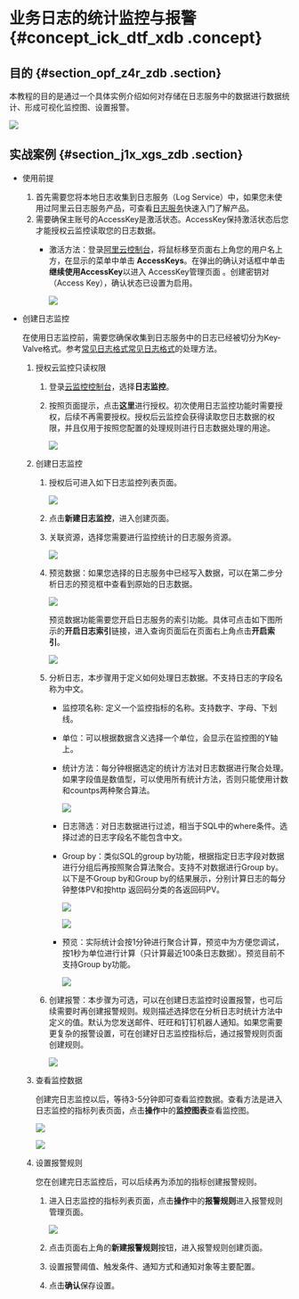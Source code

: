 # 业务日志的统计监控与报警 {#concept_ick_dtf_xdb .concept}

## 目的 {#section_opf_z4r_zdb .section}

本教程的目的是通过一个具体实例介绍如何对存储在日志服务中的数据进行数据统计、形成可视化监控图、设置报警。

![](http://static-aliyun-doc.oss-cn-hangzhou.aliyuncs.com/assets/img/6242/15397441395235_zh-CN.png)

## 实战案例 {#section_j1x_xgs_zdb .section}

-   使用前提
    1.  首先需要您将本地日志收集到日志服务（Log Service）中，如果您未使用过阿里云日志服务产品，可查看[日志服务](https://help.aliyun.com/document_detail/54604.html)快速入门了解产品。
    2.  需要确保主账号的AccessKey是激活状态。AccessKey保持激活状态后您才能授权云监控读取您的日志数据。
        -   激活方法：登录[阿里云控制台](https://home.console.aliyun.com/new#/)，将鼠标移至页面右上角您的用户名上方，在显示的菜单中单击 **AccessKeys**。在弹出的确认对话框中单击**继续使用AccessKey**以进入 AccessKey管理页面 。创建密钥对（Access Key），确认状态已设置为启用。

            ![](http://static-aliyun-doc.oss-cn-hangzhou.aliyuncs.com/assets/img/6242/15397441395236_zh-CN.png)

-   创建日志监控

    在使用日志监控前，需要您确保收集到日志服务中的日志已经被切分为Key-Valve格式。参考[常见日志格式](https://help.aliyun.com/document_detail/28987.html)[常见日志格式](https://www.alibabacloud.com/help/doc-detail/28987.htm)的处理方法。

    1.  授权云监控只读权限
        1.  登录[云监控控制台](https://cloudmonitor.console.aliyun.com)，选择**日志监控**。
        2.  按照页面提示，点击**这里**进行授权。初次使用日志监控功能时需要授权，后续不再需要授权。授权后云监控会获得读取您日志数据的权限，并且仅用于按照您配置的处理规则进行日志数据处理的用途。

            ![](http://static-aliyun-doc.oss-cn-hangzhou.aliyuncs.com/assets/img/6242/15397441395290_zh-CN.png)

    2.  创建日志监控
        1.  授权后可进入如下日志监控列表页面。

            ![](http://static-aliyun-doc.oss-cn-hangzhou.aliyuncs.com/assets/img/6242/15397441395293_zh-CN.png)

        2.  点击**新建日志监控**，进入创建页面。
        3.  关联资源，选择您需要进行监控统计的日志服务资源。

            ![](http://static-aliyun-doc.oss-cn-hangzhou.aliyuncs.com/assets/img/6242/15397441395299_zh-CN.png)

        4.  预览数据：如果您选择的日志服务中已经写入数据，可以在第二步分析日志的预览框中查看到原始的日志数据。

            ![](http://static-aliyun-doc.oss-cn-hangzhou.aliyuncs.com/assets/img/6242/15397441395305_zh-CN.png)

            预览数据功能需要您开启日志服务的索引功能。具体可点击如下图所示的**开启日志索引**链接，进入查询页面后在页面右上角点击**开启索引**。

            ![](http://static-aliyun-doc.oss-cn-hangzhou.aliyuncs.com/assets/img/6242/15397441395306_zh-CN.png)

        5.  分析日志，本步骤用于定义如何处理日志数据。不支持日志的字段名称为中文。
            -   监控项名称: 定义一个监控指标的名称。支持数字、字母、下划线。
            -   单位：可以根据数据含义选择一个单位，会显示在监控图的Y轴上。
            -   统计方法：每分钟根据选定的统计方法对日志数据进行聚合处理。如果字段值是数值型，可以使用所有统计方法，否则只能使用计数和countps两种聚合算法。

                ![](http://static-aliyun-doc.oss-cn-hangzhou.aliyuncs.com/assets/img/6242/15397441405307_zh-CN.png)

            -   日志筛选：对日志数据进行过滤，相当于SQL中的where条件。选择过滤的日志字段名不能包含中文。
            -   Group by：类似SQL的group by功能，根据指定日志字段对数据进行分组后再按照聚合算法聚合。支持不对数据进行Group by。以下是不Group by和Group by的结果展示，分别计算日志的每分钟整体PV和按http 返回码分类的各返回码PV。

                ![](http://static-aliyun-doc.oss-cn-hangzhou.aliyuncs.com/assets/img/6242/15397441405311_zh-CN.png)

                ![](http://static-aliyun-doc.oss-cn-hangzhou.aliyuncs.com/assets/img/6242/15397441405312_zh-CN.png)

            -   预览：实际统计会按1分钟进行聚合计算，预览中为方便您调试，按1秒为单位进行计算（只计算最近100条日志数据）。预览目前不支持Group by功能。

                ![](http://static-aliyun-doc.oss-cn-hangzhou.aliyuncs.com/assets/img/6242/15397441405313_zh-CN.png)

        6.  创建报警：本步骤为可选，可以在创建日志监控时设置报警，也可后续需要时再创建报警规则。规则描述选择您在分析日志时统计方法中定义的值。默认为您发送邮件、旺旺和钉钉机器人通知。如果您需要更复杂的报警设置，可在创建好日志监控指标后，通过报警规则页面创建规则。

            ![](http://static-aliyun-doc.oss-cn-hangzhou.aliyuncs.com/assets/img/6242/15397441405334_zh-CN.jpg)

    3.  查看监控数据

        创建完日志监控以后，等待3-5分钟即可查看监控数据。查看方法是进入日志监控的指标列表页面，点击**操作**中的**监控图表**查看监控图。

        ![](http://static-aliyun-doc.oss-cn-hangzhou.aliyuncs.com/assets/img/6242/15397441405340_zh-CN.png)

        ![](http://static-aliyun-doc.oss-cn-hangzhou.aliyuncs.com/assets/img/6242/15397441405349_zh-CN.png)

    4.  设置报警规则

        您在创建完日志监控后，可以后续再为添加的指标创建报警规则。

        1.  进入日志监控的指标列表页面，点击**操作**中的**报警规则**进入报警规则管理页面。

            ![](http://static-aliyun-doc.oss-cn-hangzhou.aliyuncs.com/assets/img/6242/15397441405350_zh-CN.png)

        2.  点击页面右上角的**新建报警规则**按钮，进入报警规则创建页面。
        3.  设置报警阈值、触发条件、通知方式和通知对象等主要配置。
        4.  点击**确认**保存设置。

